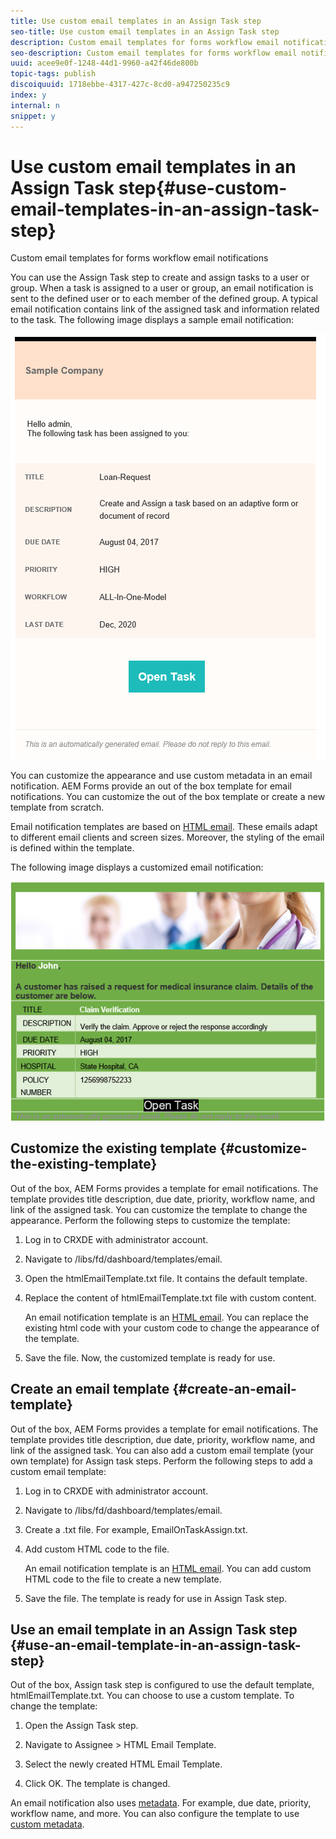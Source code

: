 ```yaml
---
title: Use custom email templates in an Assign Task step
seo-title: Use custom email templates in an Assign Task step
description: Custom email templates for forms workflow email notifications 
seo-description: Custom email templates for forms workflow email notifications 
uuid: acee9e0f-1248-44d1-9960-a42f46de800b
topic-tags: publish
discoiquuid: 1718ebbe-4317-427c-8cd0-a947250235c9
index: y
internal: n
snippet: y
---
```


# Use custom email templates in an Assign Task step{#use-custom-email-templates-in-an-assign-task-step}

Custom email templates for forms workflow email notifications 

You can use the Assign Task step to create and assign tasks to a user or group. When a task is assigned to a user or group, an email notification is sent to the defined user or to each member of the defined group. A typical email notification contains link of the assigned task and information related to the task. The following image displays a sample email notification:

![Email notification with out of the box template](do-not-localize/default-email-template.png)

You can customize the appearance and use custom metadata in an email notification. AEM Forms provide an out of the box template for email notifications. You can customize the out of the box template or create a new template from scratch.

Email notification templates are based on [HTML email](https://en.wikipedia.org/wiki/HTML_email). These emails adapt to different email clients and screen sizes. Moreover, the styling of the email is defined within the template.

The following image displays a customized email notification: 

![Email notification using custom template](do-not-localize/customized-email.png) 

## Customize the existing template {#customize-the-existing-template}

Out of the box, AEM Forms provides a template for email notifications. The template provides title description, due date, priority, workflow name, and link of the assigned task. You can customize the template to change the appearance. Perform the following steps to customize the template:

1. Log in to CRXDE with administrator account.  

1. Navigate to /libs/fd/dashboard/templates/email.  

1. Open the htmlEmailTemplate.txt file. It contains the default template.  

1. Replace the content of htmlEmailTemplate.txt file with custom content.

   An email notification template is an [HTML email](https://en.wikipedia.org/wiki/HTML_email). You can replace the existing html code with your custom code to change the appearance of the template.

1. Save the file. Now, the customized template is ready for use.

## Create an email template {#create-an-email-template}

Out of the box, AEM Forms provides a template for email notifications. The template provides title description, due date, priority, workflow name, and link of the assigned task. You can also add a custom email template (your own template) for Assign task steps. Perform the following steps to add a custom email template:

1. Log in to CRXDE with administrator account.  

1. Navigate to /libs/fd/dashboard/templates/email.  

1. Create a .txt file. For example, EmailOnTaskAssign.txt.  

1. Add custom HTML code to the file.

   An email notification template is an [HTML email](https://en.wikipedia.org/wiki/HTML_email). You can add custom HTML code to the file to create a new template.

1. Save the file. The template is ready for use in Assign Task step.

## Use an email template in an Assign Task step {#use-an-email-template-in-an-assign-task-step}

Out of the box, Assign task step is configured to use the default template, htmlEmailTemplate.txt. You can choose to use a custom template. To change the template:

1. Open the Assign Task step.  

1. Navigate to Assignee &gt; HTML Email Template.  

1. Select the newly created HTML Email Template.  

1. Click OK. The template is changed.

An email notification also uses [metadata](../../forms/using/use-metadata-in-email-notifications.md). For example, due date, priority, workflow name, and more. You can also configure the template to use [custom metadata](../../forms/using/use-metadata-in-email-notifications.md#using-custom-metadata-in-an-email-notification).

<!--
<related-links>
<a href="../../forms/using/aem-forms-workflow.md" target="_blank">Forms-centric workflow on OSGi</a>
<a href="../../sites/authoring/using/inbox.md" target="_blank">Manage Forms applications and tasks in AEM Inbox</a>
<a href="../../sites/developing/using/workflows-step-ref.md" target="_blank">Workflow Step Reference</a>
<a href="../../forms/using/dynamically-select-a-user-or-group-for-aem-workflow.md" target="_blank">Dynamically choose a user or group for Assign Task and Adobe Sign steps</a>
<a href="../../sites/developing/using/workflows-best-practices.md" target="_blank">AEM Workflow Best Practices</a>
<a href="../../forms/using/use-metadata-in-email-notifications.md" target="_blank">Use metadata in an email notification </a>
</related-links>
-->


